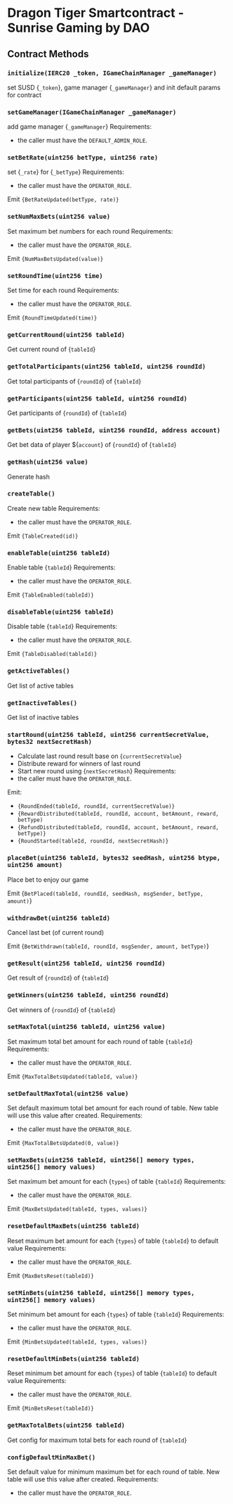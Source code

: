 # Dragon Tiger Smartcontract - Sunrise Gaming by DAO

## Contract Methods

### `initialize(IERC20 _token, IGameChainManager _gameManager)`

set SUSD {`_token`}, game manager {`_gameManager`} and init default params for contract

### `setGameManager(IGameChainManager _gameManager)`

add game manager {`_gameManager`}
Requirements:
- the caller must have the `DEFAULT_ADMIN_ROLE`.

### `setBetRate(uint256 betType, uint256 rate)`

set {`_rate`} for {`_betType`}
Requirements:
- the caller must have the `OPERATOR_ROLE`.

Emit `{BetRateUpdated(betType, rate)}`

### `setNumMaxBets(uint256 value)`

Set maximum bet numbers for each round
Requirements:
- the caller must have the `OPERATOR_ROLE`.

Emit `{NumMaxBetsUpdated(value)}`

### `setRoundTime(uint256 time)`

Set time for each round
Requirements:
- the caller must have the `OPERATOR_ROLE`.

Emit `{RoundTimeUpdated(time)}`

### `getCurrentRound(uint256 tableId)`

Get current round of {`tableId`}

### `getTotalParticipants(uint256 tableId, uint256 roundId)`

Get total participants of {`roundId`} of {`tableId`}

### `getParticipants(uint256 tableId, uint256 roundId)`

Get participants of {`roundId`} of {`tableId`}

### `getBets(uint256 tableId, uint256 roundId, address account)`

Get bet data of player ${`account`} of {`roundId`} of {`tableId`}

### `getHash(uint256 value)`

Generate hash

### `createTable()`

Create new table
Requirements:
- the caller must have the `OPERATOR_ROLE`.

Emit `{TableCreated(id)}`

### `enableTable(uint256 tableId)`

Enable table {`tableId`}
Requirements:
- the caller must have the `OPERATOR_ROLE`.

Emit `{TableEnabled(tableId)}`

### `disableTable(uint256 tableId)`

Disable table {`tableId`}
Requirements:
- the caller must have the `OPERATOR_ROLE`.

Emit `{TableDisabled(tableId)}`

### `getActiveTables()`

Get list of active tables

### `getInactiveTables()`

Get list of inactive tables

### `startRound(uint256 tableId, uint256 currentSecretValue, bytes32 nextSecretHash)`

- Calculate last round result base on {`currentSecretValue`}
- Distribute reward for winners of last round
- Start new round using {`nextSecretHash`}
Requirements:
- the caller must have the `OPERATOR_ROLE`.

Emit:
- `{RoundEnded(tableId, roundId, currentSecretValue)}`
- `{RewardDistributed(tableId, roundId, account, betAmount, reward, betType)`
- `{RefundDistributed(tableId, roundId, account, betAmount, reward, betType)}`
- `{RoundStarted(tableId, roundId, nextSecretHash)}`

### `placeBet(uint256 tableId, bytes32 seedHash, uint256 btype, uint256 amount)`

Place bet to enjoy our game

Emit {`BetPlaced(tableId, roundId, seedHash, msgSender, betType, amount)`}

### `withdrawBet(uint256 tableId)`

Cancel last bet (of current round)

Emit {`BetWithdrawn(tableId, roundId, msgSender, amount, betType)`}

### `getResult(uint256 tableId, uint256 roundId)`

Get result of {`roundId`} of {`tableId`}

### `getWinners(uint256 tableId, uint256 roundId)`

Get winners of {`roundId`} of {`tableId`}

### `setMaxTotal(uint256 tableId, uint256 value)`

Set maximum total bet amount for each round of table {`tableId`}
Requirements:
- the caller must have the `OPERATOR_ROLE`.

Emit `{MaxTotalBetsUpdated(tableId, value)}`

### `setDefaultMaxTotal(uint256 value)`

Set default maximum total bet amount for each round of table. New table will use this value after created.
Requirements:
- the caller must have the `OPERATOR_ROLE`.

Emit `{MaxTotalBetsUpdated(0, value)}`

### `setMaxBets(uint256 tableId, uint256[] memory types, uint256[] memory values)`

Set maximum bet amount for each {`types`} of table {`tableId`}
Requirements:
- the caller must have the `OPERATOR_ROLE`.

Emit `{MaxBetsUpdated(tableId, types, values)}`

### `resetDefaultMaxBets(uint256 tableId)`

Reset maximum bet amount for each {`types`} of table {`tableId`} to default value
Requirements:
- the caller must have the `OPERATOR_ROLE`.

Emit `{MaxBetsReset(tableId)}`

### `setMinBets(uint256 tableId, uint256[] memory types, uint256[] memory values)`

Set minimum bet amount for each {`types`} of table {`tableId`}
Requirements:
- the caller must have the `OPERATOR_ROLE`.

Emit `{MinBetsUpdated(tableId, types, values)}`

### `resetDefaultMinBets(uint256 tableId)`

Reset minimum bet amount for each {`types`} of table {`tableId`} to default value
Requirements:
- the caller must have the `OPERATOR_ROLE`.

Emit `{MinBetsReset(tableId)}`

### `getMaxTotalBets(uint256 tableId)`

Get config for maximum total bets for each round of {`tableId`}

### `configDefaultMinMaxBet()`

Set default value for minimum maximum bet for each round of table. New table will use this value after created.
Requirements:
- the caller must have the `OPERATOR_ROLE`.
